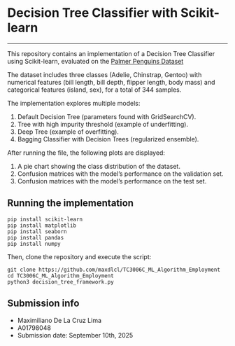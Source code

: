 # Decision Tree Classifier with Scikit-learn

---

This repository contains an implementation of a Decision Tree Classifier using Scikit-learn, evaluated on the [Palmer Penguins Dataset](https://www.kaggle.com/code/parulpandey/penguin-dataset-the-new-iris)

The dataset includes three classes (Adelie, Chinstrap, Gentoo) with numerical features (bill length, bill depth, flipper length, body mass) and categorical features (island, sex), for a total of 344 samples.

The implementation explores multiple models:

1. Default Decision Tree (parameters found with GridSearchCV).
2. Tree with high impurity threshold (example of underfitting).
3. Deep Tree (example of overfitting).
4. Bagging Classifier with Decision Trees (regularized ensemble).

After running the file, the following plots are displayed:

1. A pie chart showing the class distribution of the dataset.
2. Confusion matrices with the model’s performance on the validation set.
3. Confusion matrices with the model’s performance on the test set.

## Running the implementation

```
pip install scikit-learn
pip install matplotlib
pip install seaborn
pip install pandas
pip install numpy
```

Then, clone the repository and execute the script:

```
git clone https://github.com/maxdlcl/TC3006C_ML_Algorithm_Employment
cd TC3006C_ML_Algorithm_Employment
python3 decision_tree_framework.py
```

## Submission info

* Maximiliano De La Cruz Lima
* A01798048
* Submission date: September 10th, 2025
